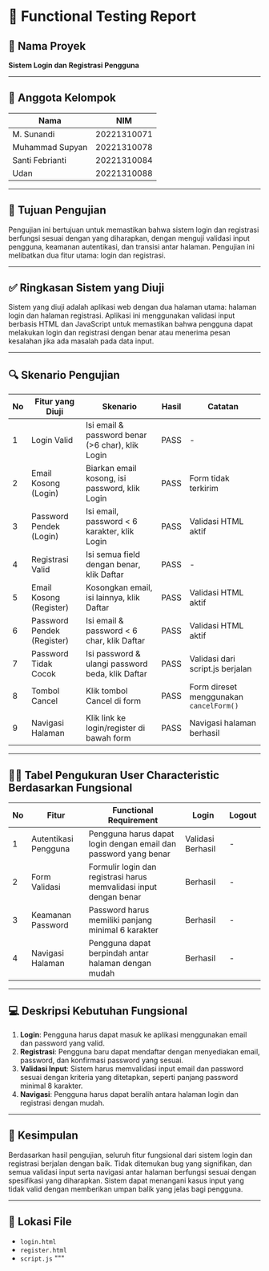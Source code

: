 # 📄 Functional Testing Report

## 📝 Nama Proyek
**Sistem Login dan Registrasi Pengguna**

---

## 👥 Anggota Kelompok
| Nama              | NIM           |
|-------------------|---------------|
| M. Sunandi        | 20221310071   |
| Muhammad Supyan   | 20221310078   |
| Santi Febrianti   | 20221310084   |
| Udan              | 20221310088   |

---

## 🎯 Tujuan Pengujian
Pengujian ini bertujuan untuk memastikan bahwa sistem login dan registrasi berfungsi sesuai dengan yang diharapkan, dengan menguji validasi input pengguna, keamanan autentikasi, dan transisi antar halaman. Pengujian ini melibatkan dua fitur utama: login dan registrasi.

---

## ✅ Ringkasan Sistem yang Diuji
Sistem yang diuji adalah aplikasi web dengan dua halaman utama: halaman login dan halaman registrasi. Aplikasi ini menggunakan validasi input berbasis HTML dan JavaScript untuk memastikan bahwa pengguna dapat melakukan login dan registrasi dengan benar atau menerima pesan kesalahan jika ada masalah pada data input.

---

## 🔍 Skenario Pengujian

| No | Fitur yang Diuji         | Skenario                                               | Hasil | Catatan                                   |
|----|--------------------------|--------------------------------------------------------|-------|-------------------------------------------|
| 1  | Login Valid              | Isi email & password benar (>6 char), klik Login      | PASS  | -                                         |
| 2  | Email Kosong (Login)     | Biarkan email kosong, isi password, klik Login        | PASS  | Form tidak terkirim                       |
| 3  | Password Pendek (Login)  | Isi email, password < 6 karakter, klik Login          | PASS  | Validasi HTML aktif                       |
| 4  | Registrasi Valid         | Isi semua field dengan benar, klik Daftar             | PASS  | -                                         |
| 5  | Email Kosong (Register)  | Kosongkan email, isi lainnya, klik Daftar             | PASS  | Validasi HTML aktif                       |
| 6  | Password Pendek (Register)| Isi email & password < 6 char, klik Daftar            | PASS  | Validasi HTML aktif                       |
| 7  | Password Tidak Cocok     | Isi password & ulangi password beda, klik Daftar      | PASS  | Validasi dari script.js berjalan          |
| 8  | Tombol Cancel            | Klik tombol Cancel di form                            | PASS  | Form direset menggunakan `cancelForm()`   |
| 9  | Navigasi Halaman         | Klik link ke login/register di bawah form            | PASS  | Navigasi halaman berhasil                |

---

## 🧑‍💻 Tabel Pengukuran User Characteristic Berdasarkan Fungsional

| No | Fitur                    | Functional Requirement               | Login       | Logout    |
|----|--------------------------|--------------------------------------|-------------|-----------|
| 1  | Autentikasi Pengguna      | Pengguna harus dapat login dengan email dan password yang benar | Validasi Berhasil | -         |
| 2  | Form Validasi             | Formulir login dan registrasi harus memvalidasi input dengan benar | Berhasil   | -         |
| 3  | Keamanan Password         | Password harus memiliki panjang minimal 6 karakter | Berhasil   | -         |
| 4  | Navigasi Halaman          | Pengguna dapat berpindah antar halaman dengan mudah | Berhasil   | -         |

---

## 💻 Deskripsi Kebutuhan Fungsional
1. **Login**: Pengguna harus dapat masuk ke aplikasi menggunakan email dan password yang valid.
2. **Registrasi**: Pengguna baru dapat mendaftar dengan menyediakan email, password, dan konfirmasi password yang sesuai.
3. **Validasi Input**: Sistem harus memvalidasi input email dan password sesuai dengan kriteria yang ditetapkan, seperti panjang password minimal 8 karakter.
4. **Navigasi**: Pengguna harus dapat beralih antara halaman login dan registrasi dengan mudah.

---

## 📝 Kesimpulan
Berdasarkan hasil pengujian, seluruh fitur fungsional dari sistem login dan registrasi berjalan dengan baik. Tidak ditemukan bug yang signifikan, dan semua validasi input serta navigasi antar halaman berfungsi sesuai dengan spesifikasi yang diharapkan. Sistem dapat menangani kasus input yang tidak valid dengan memberikan umpan balik yang jelas bagi pengguna.

---

## 📁 Lokasi File
- `login.html`
- `register.html`
- `script.js`
"""

